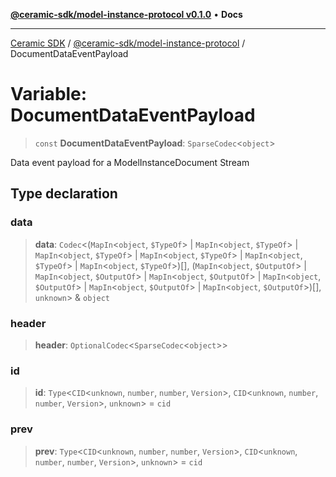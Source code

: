 [**@ceramic-sdk/model-instance-protocol v0.1.0**](../README.md) • **Docs**

***

[Ceramic SDK](../../../README.md) / [@ceramic-sdk/model-instance-protocol](../README.md) / DocumentDataEventPayload

# Variable: DocumentDataEventPayload

> `const` **DocumentDataEventPayload**: `SparseCodec`\<`object`\>

Data event payload for a ModelInstanceDocument Stream

## Type declaration

### data

> **data**: `Codec`\<(`MapIn`\<`object`, `$TypeOf`\> \| `MapIn`\<`object`, `$TypeOf`\> \| `MapIn`\<`object`, `$TypeOf`\> \| `MapIn`\<`object`, `$TypeOf`\> \| `MapIn`\<`object`, `$TypeOf`\> \| `MapIn`\<`object`, `$TypeOf`\>)[], (`MapIn`\<`object`, `$OutputOf`\> \| `MapIn`\<`object`, `$OutputOf`\> \| `MapIn`\<`object`, `$OutputOf`\> \| `MapIn`\<`object`, `$OutputOf`\> \| `MapIn`\<`object`, `$OutputOf`\> \| `MapIn`\<`object`, `$OutputOf`\>)[], `unknown`\> & `object`

### header

> **header**: `OptionalCodec`\<`SparseCodec`\<`object`\>\>

### id

> **id**: `Type`\<`CID`\<`unknown`, `number`, `number`, `Version`\>, `CID`\<`unknown`, `number`, `number`, `Version`\>, `unknown`\> = `cid`

### prev

> **prev**: `Type`\<`CID`\<`unknown`, `number`, `number`, `Version`\>, `CID`\<`unknown`, `number`, `number`, `Version`\>, `unknown`\> = `cid`
